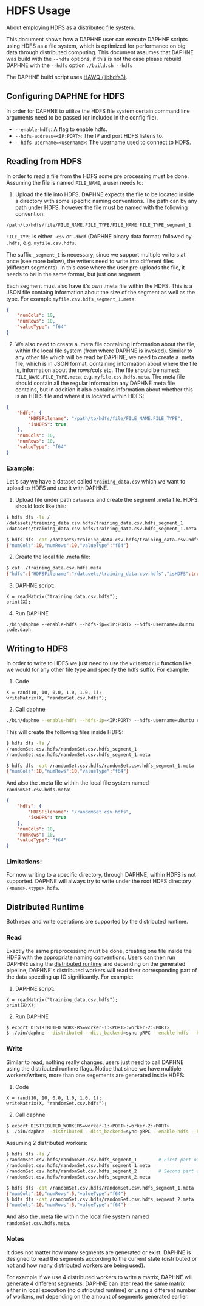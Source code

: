<!--
Copyright 2023 The DAPHNE Consortium

Licensed under the Apache License, Version 2.0 (the "License");
you may not use this file except in compliance with the License.
You may obtain a copy of the License at

    http://www.apache.org/licenses/LICENSE-2.0

Unless required by applicable law or agreed to in writing, software
distributed under the License is distributed on an "AS IS" BASIS,
WITHOUT WARRANTIES OR CONDITIONS OF ANY KIND, either express or implied.
See the License for the specific language governing permissions and
limitations under the License.
-->

# HDFS Usage

About employing HDFS as a distributed file system.

This document shows how a DAPHNE user can execute DAPHNE scripts using HDFS as a file system,
which is optimized for performance on big data through distributed computing.
This document assumes that DAPHNE was build with the `--hdfs` options, if this is not the case please rebuild DAPHNE with the `--hdfs` option
`./build.sh --hdfs`

The DAPHNE build script uses [HAWQ (libhdfs3)](https://github.com/apache/hawq/archive/refs/tags/rel/v3.0.0.0.tar.gz).

## Configuring DAPHNE for HDFS

In order for DAPHNE to utilize the HDFS file system certain command line arguments need to be passed
(or included in the config file).

-   `--enable-hdfs`: A flag to enable hdfs.
-   `--hdfs-address=<IP:PORT>`: The IP and port HDFS listens to.
-   `--hdfs-username=<username>`: The username used to connect to HDFS.

## Reading from HDFS

In order to read a file from the HDFS some pre processing must be done. Assuming the
file is named `FILE_NAME`, a user needs to:

1. Upload the file into HDFS. DAPHNE expects the file to be located inside a directory with some specific naming conventions.
   The path can by any path under HDFS, however the file must be named with the following convention:

```
/path/to/hdfs/file/FILE_NAME.FILE_TYPE/FILE_NAME.FILE_TYPE_segment_1
```

`FILE_TYPE` is either `.csv` or `.dbdf` (DAPHNE binary data format) followed by `.hdfs`, e.g. `myfile.csv.hdfs`.

The suffix `_segment_1` is necessary, since we support multiple writers at once (see more below), the writers need to write into different files (different segments).
In this case where the user pre-uploads the file, it needs to be in the same format, but just one segment.

Each segment must also have it's own .meta file within the HDFS. This is a JSON
file containg information about the size of the segment as well as the type.
For example `myfile.csv.hdfs_segment_1.meta`:

```json
{
    "numCols": 10,
    "numRows": 10,
    "valueType": "f64"
}
```

2.  We also need to create a .meta file containing information about the file, within the local file system (from where DAPHNE is invoked).
    Similar to any other file which will be read by DAPHNE, we need to create a .meta file, which is in JSON format, containing information about where the
    file is, information about the rows/cols etc. The file should be named: `FILE_NAME.FILE_TYPE.meta`, e.g.
    `myfile.csv.hdfs.meta`. The meta file should contain all the regular information any DAPHNE meta file contains, but in addition it also contains information about whether this is an HDFS file and where it is located within HDFS:

```json
{
    "hdfs": {
        "HDFSFilename": "/path/to/hdfs/file/FILE_NAME.FILE_TYPE",
        "isHDFS": true
    },
    "numCols": 10,
    "numRows": 10,
    "valueType": "f64"
}
```

### Example:

Let's say we have a dataset called `training_data.csv` which we want to upload to HDFS and use it with DAPHNE.

1. Upload file under path `datasets` and create the segment .meta file. HDFS should look like this:

```bash
$ hdfs dfs -ls /
/datasets/training_data.csv.hdfs/training_data.csv.hdfs_segment_1
/datasets/training_data.csv.hdfs/training_data.csv.hdfs_segment_1.meta

$ hdfs dfs -cat /datasets/training_data.csv.hdfs/training_data.csv.hdfs_segment_1.meta
{"numCols":10,"numRows":10,"valueType":"f64"}
```

2. Create the local file .meta file:

```bash
$ cat ./training_data.csv.hdfs.meta
{"hdfs":{"HDFSFilename":"/datasets/training_data.csv.hdfs","isHDFS":true},"numCols":10,"numRows":10,"valueType":"f64"}
```

3. DAPHNE script:

```
X = readMatrix("training_data.csv.hdfs");
print(X);
```

4. Run DAPHNE

```
./bin/daphne --enable-hdfs --hdfs-ip=<IP:PORT> --hdfs-username=ubuntu code.daph
```

## Writing to HDFS

In order to write to HDFS we just need to use the `writeMatrix` function like we would for any other file type and specify the hdfs suffix. For example:

1. Code

```
X = rand(10, 10, 0.0, 1.0, 1.0, 1);
writeMatrix(X, "randomSet.csv.hdfs");
```

2. Call daphne

```bash
./bin/daphne --enable-hdfs --hdfs-ip=<IP:PORT> --hdfs-username=ubuntu code.daph
```

This will create the following files inside HDFS:

```bash
$ hdfs dfs -ls /
/randomSet.csv.hdfs/randomSet.csv.hdfs_segment_1
/randomSet.csv.hdfs/randomSet.csv.hdfs_segment_1.meta

$ hdfs dfs -cat /randomSet.csv.hdfs/randomSet.csv.hdfs_segment_1.meta
{"numCols":10,"numRows":10,"valueType":"f64"}
```

And also the .meta file within the local file system named `randomSet.csv.hdfs.meta`:

```json
{
    "hdfs": {
        "HDFSFilename": "/randomSet.csv.hdfs",
        "isHDFS": true
    },
    "numCols": 10,
    "numRows": 10,
    "valueType": "f64"
}
```

### Limitations:

For now writing to a specific directory, through DAPHNE, within HDFS is not supported. DAPHNE will always try to write under the root HDFS directory `/<name>.<type>.hdfs`.

## Distributed Runtime

Both read and write operations are supported by the distributed runtime.

### Read

Exactly the same preprocessing must be done, creating one file inside the HDFS with the
appropriate naming conventions. Users can then run DAPHNE using the
[distributed runtime](DistributedRuntime.md) and depending on the generated pipeline, DAPHNE's distributed workers will read their
corresponding part of the data speeding up IO significantly. For example:

1. DAPHNE script:

```
X = readMatrix("training_data.csv.hdfs");
print(X+X);
```

2. Run DAPHNE

```bash
$ export DISTRIBUTED_WORKERS=worker-1:<PORT>:worker-2:<PORT>
$ ./bin/daphne --distributed --dist_backend=sync-gRPC --enable-hdfs --hdfs-ip=<IP:PORT> --hdfs-username=ubuntu code.daph
```

### Write

Similar to read, nothing really changes, users just need to call DAPHNE using the distributed runtime flags. Notice that since we have multiple workers/writers, more than
one segements are generated inside HDFS:

1. Code

```
X = rand(10, 10, 0.0, 1.0, 1.0, 1);
writeMatrix(X, "randomSet.csv.hdfs");
```

2. Call daphne

```bash
$ export DISTRIBUTED_WORKERS=worker-1:<PORT>:worker-2:<PORT>
$ ./bin/daphne --distributed --dist_backend=sync-gRPC --enable-hdfs --hdfs-ip=<IP:PORT> --hdfs-username=ubuntu code.daph
```

Assuming 2 distributed workers:

```bash
$ hdfs dfs -ls /
/randomSet.csv.hdfs/randomSet.csv.hdfs_segment_1        # First part of the matrix
/randomSet.csv.hdfs/randomSet.csv.hdfs_segment_1.meta
/randomSet.csv.hdfs/randomSet.csv.hdfs_segment_2        # Second part of the matrix
/randomSet.csv.hdfs/randomSet.csv.hdfs_segment_2.meta

$ hdfs dfs -cat /randomSet.csv.hdfs/randomSet.csv.hdfs_segment_1.meta
{"numCols":10,"numRows":5,"valueType":"f64"}
$ hdfs dfs -cat /randomSet.csv.hdfs/randomSet.csv.hdfs_segment_2.meta
{"numCols":10,"numRows":5,"valueType":"f64"}
```

And also the .meta file within the local file system named `randomSet.csv.hdfs.meta`.

### Notes

It does not matter how many segments are generated or exist. DAPHNE is designed to read
the segments according to the current state (distributed or not and how many distributed
workers are being used).

For example if we use 4 distributed workers to write a matrix,
DAPHNE will generate 4 different segments. DAPHNE can later read the same matrix either in
local execution (no distributed runtime) or using a different number of workers, not depending on the amount of segments generated earlier.
